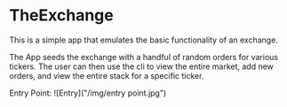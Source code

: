 # TheExchange

This is a simple app that emulates the basic functionality of an exchange. 

The App seeds the exchange with a handful of random orders for various tickers. 
The user can then use the cli to view the entire market, add new orders,
and view the entire stack for a specific ticker. 



Entry Point:
![Entry]("/img/entry point.jpg")

